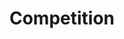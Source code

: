 ---
layout: competition
id: competition
nav: true
nav-order: 7

title: Compet&shy;ition
long-title: Your chalet awaits – enter now to win!
intro: How does waking up to mountain views sound? With breakfast? Skis by the door and a short hop to the cable car that puts you at the heart of Verbier’s finest slopes? It sounds fantastic, of course. And it could all be yours. Enter now and win three luxurious nights at Üna Lodge, a contemporary stay in the heart of Le Châble with sauna and hot tub for those apres ski soothers. You’ll be a stones-throw from the cable car that ascends to Verbier’s best slopes, and close to a fine selection of restaurants, bars and shops. Get there with SWISS, who will fly you from London to Geneva with all your ski equipment.
short-intro: Wake up to mountain views, stay in bed, drink your coffee, grab your skis and hit the slopes. Win this unmissable ski break and this could be you, staying at the contemporary Üna Lodge with flights from SWISS.
enter-cta: Enter Now

competition-form:
  id: comp
  post-url: "#getFormUrl"
  expiry-date: 2050-01-01
  fields:
    - id: name
      type: text
      label: Name
      required: true
    - id: email
      type: email
      label: Email
      required: true
    - id: qualify
      type: radio
      label: Are you a UK resident and over the age of 18?
      required: true
      options:
        - id: qualify-true
          label: 'Yes'
          value: 'yes'
        - id: qualify-false
          label: 'No'
          value: 'no'
          invalid: true
    - id: opt-in
      type: radio
      label: Would you like to receive emails from Swiss International Air Lines?
      required: true
      options:
        - id: opt-in-true
          label: 'Yes'
          value: 'yes'
        - id: opt-in-false
          label: 'No'
          value: 'no'
  submit: Submit Entry
  terms: >
    By submitting your entry, you agree to the <a href="#" class="js-open-modal link--underlined" data-open-modal="competition-terms">terms and conditions</a> of this competition
---